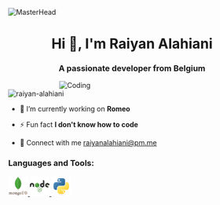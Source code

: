 ![MasterHead](https://ibb.co/kBBQML1)
<h1 align="center">Hi 👋, I'm Raiyan Alahiani</h1>
<h3 align="center">A passionate developer from Belgium</h3>
<img align="right" alt="Coding" width="400" src="https://user-images.githubusercontent.com/74038190/225813708-98b745f2-7d22-48cf-9150-083f1b00d6c9.gif">

<p align="left"> <img src="https://komarev.com/ghpvc/?username=raiyanalahiani&label=Profile%20views&color=0e75b6&style=flat" alt="raiyan-alahiani" /> </p>

- 🔭 I’m currently working on **Romeo**

- ⚡ Fun fact **I don't know how to code**

- 📨 Connect with me [raiyanalahiani@pm.me](raiyanalahiani@pm.me)
</p>

<h3 align="left">Languages and Tools:</h3>
<p align="left"> <a href="https://www.mongodb.com/" target="_blank" rel="noreferrer"> <img src="https://raw.githubusercontent.com/devicons/devicon/master/icons/mongodb/mongodb-original-wordmark.svg" alt="mongodb" width="40" height="40"/> </a> <a href="https://nodejs.org" target="_blank" rel="noreferrer"> <img src="https://raw.githubusercontent.com/devicons/devicon/master/icons/nodejs/nodejs-original-wordmark.svg" alt="nodejs" width="40" height="40"/> </a> <a href="https://www.python.org" target="_blank" rel="noreferrer"> <img src="https://raw.githubusercontent.com/devicons/devicon/master/icons/python/python-original.svg" alt="python" width="40" height="40"/> </a> </p>
